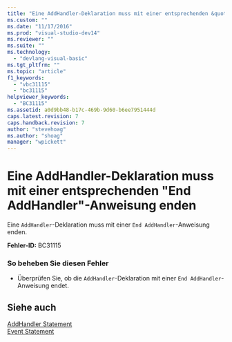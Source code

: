 ```yaml
---
title: "Eine AddHandler-Deklaration muss mit einer entsprechenden &quot;End AddHandler&quot;-Anweisung enden | Microsoft Docs"
ms.custom: ""
ms.date: "11/17/2016"
ms.prod: "visual-studio-dev14"
ms.reviewer: ""
ms.suite: ""
ms.technology: 
  - "devlang-visual-basic"
ms.tgt_pltfrm: ""
ms.topic: "article"
f1_keywords: 
  - "vbc31115"
  - "bc31115"
helpviewer_keywords: 
  - "BC31115"
ms.assetid: a0d9bb48-b17c-469b-9d60-b6ee7951444d
caps.latest.revision: 7
caps.handback.revision: 7
author: "stevehoag"
ms.author: "shoag"
manager: "wpickett"
---
```

# Eine AddHandler-Deklaration muss mit einer entsprechenden &quot;End AddHandler&quot;-Anweisung enden
Eine `AddHandler`\-Deklaration muss mit einer `End AddHandler`\-Anweisung enden.  
  
 **Fehler\-ID:** BC31115  
  
### So beheben Sie diesen Fehler  
  
-   Überprüfen Sie, ob die `AddHandler`\-Deklaration mit einer `End AddHandler`\-Anweisung endet.  
  
## Siehe auch  
 [AddHandler Statement](../../visual-basic/language-reference/statements/addhandler-statement.md)   
 [Event Statement](../../visual-basic/language-reference/statements/event-statement.md)